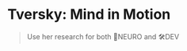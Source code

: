# Tversky: Mind in Motion

> Use her research for both 💜<neuro>NEURO</neuro> and 🛠<dev>DEV</dev>

## 


